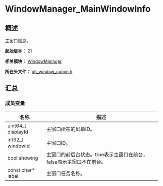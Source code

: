 # WindowManager_MainWindowInfo

## 概述

主窗口信息。

**起始版本：** 21

**相关模块：** [WindowManager](capi-windowmanager.md)

**所在头文件：** [oh_window_comm.h](capi-oh-window-comm-h.md)

## 汇总

### 成员变量

| 名称 | 描述 |
| -- | -- |
| uint64_t displayId | 主窗口所在的屏幕ID。 |
| int32_t windowId | 主窗口ID。 |
| bool showing | 主窗口的前后台状态。true表示主窗口在前台，false表示主窗口不在前台。 |
| const char* label | 主窗口任务名称。 |